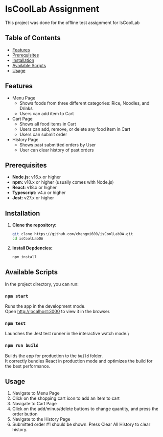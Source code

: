 # IsCoolLab Assignment

This project was done for the offline test assignment for IsCoolLab

## Table of Contents
- [Features](#features)
- [Prerequisites](#prerequisites)
- [Installation](#installation)
- [Available Scripts](#available-scripts)
- [Usage](#usage)

## Features
- Menu Page
    - Shows foods from three different categories: Rice, Noodles, and Drinks
    - Users can add item to Cart
- Cart Page
    - Shows all food items in Cart
    - Users can add, remove, or delete any food item in Cart
    - Users can submit order
- History Page
    - Shows past submitted orders by User
    - User can clear history of past orders

## Prerequisites
- **Node.js:** v16.x or higher
- **npm:** v10.x or higher (usually comes with Node.js)
- **React:** v18.x or higher
- **Typescript:** v4.x or higher
- **Jest:** v27.x or higher

## Installation

1. **Clone the repository:**
   ```sh
   git clone https://github.com/chengxi600/isCoolLabOA.git
   cd isCoolLabOA
   ```
2. **Install Depdencies:**
   ```sh
   npm install
   ```

## Available Scripts

In the project directory, you can run:

### `npm start`

Runs the app in the development mode.\
Open [http://localhost:3000](http://localhost:3000) to view it in the browser.

### `npm test`

Launches the Jest test runner in the interactive watch mode.\

### `npm run build`

Builds the app for production to the `build` folder.\
It correctly bundles React in production mode and optimizes the build for the best performance.

## Usage
1. Navigate to Menu Page
2. Click on the shopping cart icon to add an item to cart
3. Navigate to Cart Page
4. Click on the add/minus/delete buttons to change quantity, and press the order button
5. Navigate to the History Page
6. Submitted order #1 should be shown. Press Clear All History to clear history.